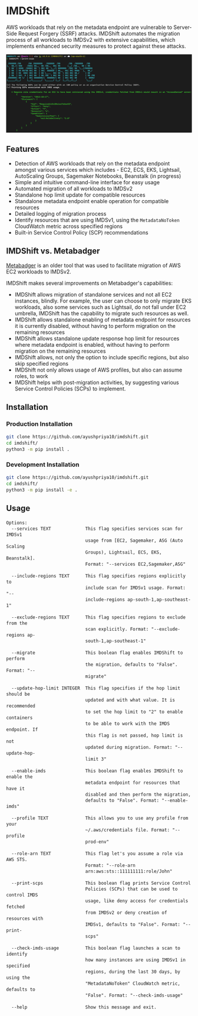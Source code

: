 # IMDShift

AWS workloads that rely on the metadata endpoint are vulnerable to Server-Side Request Forgery (SSRF) attacks. IMDShift automates the migration process of all workloads to IMDSv2 with extensive capabilities, which implements enhanced security measures to protect against these attacks.

![IMDShift CLI Image](img/imdshift-demo.png)

## Features
* Detection of AWS workloads that rely on the metadata endpoint amongst various services which includes - EC2, ECS, EKS, Lightsail, AutoScaling Groups, Sagemaker Notebooks, Beanstalk (in progress)
* Simple and intuitive command-line interface for easy usage
* Automated migration of all workloads to IMDSv2
* Standalone hop limit update for compatible resources
* Standalone metadata endpoint enable operation for compatible resources
* Detailed logging of migration process
* Identify resources that are using IMDSv1, using the `MetadataNoToken` CloudWatch metric across specified regions
* Built-in Service Control Policy (SCP) recommendations

## IMDShift vs. Metabadger

[Metabadger](https://github.com/salesforce/metabadger) is an older tool that was used to facilitate migration of AWS EC2 workloads to IMDSv2.

IMDShift makes several improvements on Metabadger's capabilities:
* IMDShift allows migration of standalone services and not all EC2 instances, blindly. For example, the user can choose to only migrate EKS workloads, also some services such as Lightsail, do not fall under EC2 umbrella, IMDShift has the capability to migrate such resources as well.
* IMDShift allows standalone enabling of metadata endpoint for resources it is currently disabled, without having to perform migration on the remaining resources
* IMDShift allows standalone update response hop limit for resources where metadata endpoint is enabled, without having to perform migration on the remaining resources
* IMDShift allows, not only the option to include specific regions, but also skip specified regions
* IMDShift not only allows usage of AWS profiles, but also can assume roles, to work
* IMDShift helps with post-migration activities, by suggesting various Service Control Policies (SCPs) to implement.

## Installation

### Production Installation

```sh
git clone https://github.com/ayushpriya10/imdshift.git
cd imdshift/
python3 -m pip install .
```

### Development Installation

```sh
git clone https://github.com/ayushpriya10/imdshift.git
cd imdshift/
python3 -m pip install -e .
```

## Usage

```
Options:
  --services TEXT             This flag specifies services scan for IMDSv1
                              usage from [EC2, Sagemaker, ASG (Auto Scaling
                              Groups), Lightsail, ECS, EKS, Beanstalk].
                              Format: "--services EC2,Sagemaker,ASG"

  --include-regions TEXT      This flag specifies regions explicitly to
                              include scan for IMDSv1 usage. Format: "--
                              include-regions ap-south-1,ap-southeast-1"

  --exclude-regions TEXT      This flag specifies regions to exclude from the
                              scan explicitly. Format: "--exclude-regions ap-
                              south-1,ap-southeast-1"

  --migrate                   This boolean flag enables IMDShift to perform
                              the migration, defaults to "False". Format: "--
                              migrate"

  --update-hop-limit INTEGER  This flag specifies if the hop limit should be
                              updated and with what value. It is recommended
                              to set the hop limit to "2" to enable containers
                              to be able to work with the IMDS endpoint. If
                              this flag is not passed, hop limit is not
                              updated during migration. Format: "--update-hop-
                              limit 3"

  --enable-imds               This boolean flag enables IMDShift to enable the
                              metadata endpoint for resources that have it
                              disabled and then perform the migration,
                              defaults to "False". Format: "--enable-imds"

  --profile TEXT              This allows you to use any profile from your
                              ~/.aws/credentials file. Format: "--profile
                              prod-env"
                              
  --role-arn TEXT             This flag let's you assume a role via AWS STS.
                              Format: "--role-arn
                              arn:aws:sts::111111111:role/John"

  --print-scps                This boolean flag prints Service Control
                              Policies (SCPs) that can be used to control IMDS
                              usage, like deny access for credentials fetched
                              from IMDSv2 or deny creation of resources with
                              IMDSv1, defaults to "False". Format: "--print-
                              scps"

  --check-imds-usage          This boolean flag launches a scan to identify
                              how many instances are using IMDSv1 in specified
                              regions, during the last 30 days, by using the
                              "MetadataNoToken" CloudWatch metric, defaults to
                              "False". Format: "--check-imds-usage"

  --help                      Show this message and exit.
```